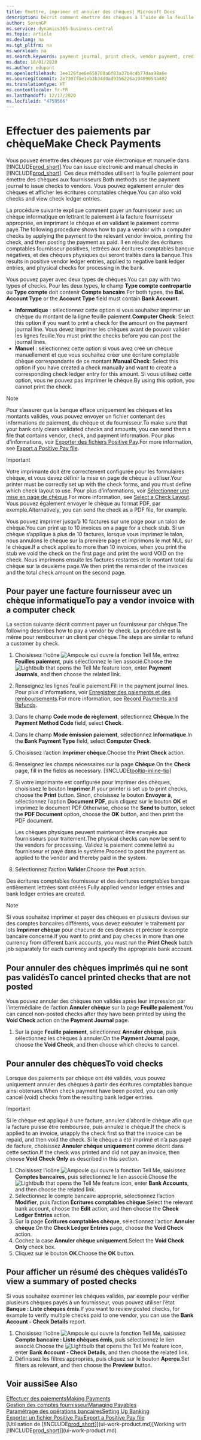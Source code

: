 ```yaml
---
title: Emettre, imprimer et annuler des chèques| Microsoft Docs
description: Décrit comment émettre des chèques à l’aide de la feuille paiement, imprimer des chèques, et annuler ou afficher les écritures comptables chèque dans Business Central.
author: SorenGP
ms.service: dynamics365-business-central
ms.topic: article
ms.devlang: na
ms.tgt_pltfrm: na
ms.workload: na
ms.search.keywords: payment journal, print check, vendor payment, creditor, debt, balance due, AP
ms.date: 10/01/2020
ms.author: edupont
ms.openlocfilehash: 3ee126fae6e658700a6f83a37b4c4b77daa98a6e
ms.sourcegitcommit: 2e7307fbe1eb3b34d0ad9356226a19409054a402
ms.translationtype: HT
ms.contentlocale: fr-FR
ms.lasthandoff: 12/17/2020
ms.locfileid: "4759566"
---
```

# <a name="make-check-payments"></a><span data-ttu-id="d0b76-103">Effectuer des paiements par chèque</span><span class="sxs-lookup"><span data-stu-id="d0b76-103">Make Check Payments</span></span>

<span data-ttu-id="d0b76-104">Vous pouvez émettre des chèques par voie électronique et manuelle dans [!INCLUDE[prod_short](includes/prod_short.md)].</span><span class="sxs-lookup"><span data-stu-id="d0b76-104">You can issue electronic and manual checks in [!INCLUDE[prod_short](includes/prod_short.md)].</span></span> <span data-ttu-id="d0b76-105">Ces deux méthodes utilisent la feuille paiement pour émettre des chèques aux fournisseurs.</span><span class="sxs-lookup"><span data-stu-id="d0b76-105">Both methods use the payment journal to issue checks to vendors.</span></span> <span data-ttu-id="d0b76-106">Vous pouvez également annuler des chèques et afficher les écritures comptables chèque.</span><span class="sxs-lookup"><span data-stu-id="d0b76-106">You can also void checks and view check ledger entries.</span></span>

<span data-ttu-id="d0b76-107">La procédure suivante explique comment payer un fournisseur avec un chèque informatique en lettrant le paiement à la facture fournisseur appropriée, en imprimant le chèque et en validant le paiement comme payé.</span><span class="sxs-lookup"><span data-stu-id="d0b76-107">The following procedure shows how to pay a vendor with a computer checks by applying the payment to the relevant vendor invoice, printing the check, and then posting the payment as paid.</span></span> <span data-ttu-id="d0b76-108">Il en résulte des écritures comptables fournisseur positives, lettrées aux écritures comptables banque négatives, et des chèques physiques qui seront traités dans la banque.</span><span class="sxs-lookup"><span data-stu-id="d0b76-108">This results in positive vendor ledger entries, applied to negative bank ledger entries, and physical checks for processing in the bank.</span></span>

<span data-ttu-id="d0b76-109">Vous pouvez payer avec deux types de chèques.</span><span class="sxs-lookup"><span data-stu-id="d0b76-109">You can pay with two types of checks.</span></span> <span data-ttu-id="d0b76-110">Pour les deux types, le champ **Type compte contrepartie** ou **Type compte** doit contenir **Compte bancaire**.</span><span class="sxs-lookup"><span data-stu-id="d0b76-110">For both types, the **Bal. Account Type** or the **Account Type** field must contain **Bank Account**.</span></span>

- <span data-ttu-id="d0b76-111">**Informatique** : sélectionnez cette option si vous souhaitez imprimer un chèque du montant de la ligne feuille paiement.</span><span class="sxs-lookup"><span data-stu-id="d0b76-111">**Computer Check**: Select this option if you want to print a check for the amount on the payment journal line.</span></span> <span data-ttu-id="d0b76-112">Vous devez imprimer les chèques avant de pouvoir valider les lignes feuille.</span><span class="sxs-lookup"><span data-stu-id="d0b76-112">You must print the checks before you can post the journal lines.</span></span>
- <span data-ttu-id="d0b76-113">**Manuel** : sélectionnez cette option si vous avez créé un chèque manuellement et que vous souhaitez créer une écriture comptable chèque correspondante de ce montant.</span><span class="sxs-lookup"><span data-stu-id="d0b76-113">**Manual Check**: Select this option if you have created a check manually and want to create a corresponding check ledger entry for this amount.</span></span> <span data-ttu-id="d0b76-114">Si vous utilisez cette option, vous ne pouvez pas imprimer le chèque.</span><span class="sxs-lookup"><span data-stu-id="d0b76-114">By using this option, you cannot print the check.</span></span>

> [!NOTE]  
> <span data-ttu-id="d0b76-115">Pour s’assurer que la banque efface uniquement les chèques et les montants validés, vous pouvez envoyer un fichier contenant des informations de paiement, du chèque et du fournisseur.</span><span class="sxs-lookup"><span data-stu-id="d0b76-115">To make sure that your bank only clears validated checks and amounts, you can send them a file that contains vendor, check, and payment information.</span></span> <span data-ttu-id="d0b76-116">Pour plus d’informations, voir [Exporter des fichiers Positive Pay](finance-how-positive-pay.md).</span><span class="sxs-lookup"><span data-stu-id="d0b76-116">For more information, see [Export a Positive Pay file](finance-how-positive-pay.md).</span></span>

> [!IMPORTANT]
> <span data-ttu-id="d0b76-117">Votre imprimante doit être correctement configurée pour les formulaires chèque, et vous devez définir la mise en page de chèque à utiliser.</span><span class="sxs-lookup"><span data-stu-id="d0b76-117">Your printer must be correctly set up with the check forms, and you must define which check layout to use.</span></span> <span data-ttu-id="d0b76-118">Pour plus d’informations, voir [Sélectionner une mise en page de chèque](finance-how-define-check-layouts.md).</span><span class="sxs-lookup"><span data-stu-id="d0b76-118">For more information, see [Select a Check Layout](finance-how-define-check-layouts.md).</span></span> <span data-ttu-id="d0b76-119">Vous pouvez également envoyer le chèque au format PDF, par exemple.</span><span class="sxs-lookup"><span data-stu-id="d0b76-119">Alternatively, you can send the check as a PDF file, for example.</span></span>  

<span data-ttu-id="d0b76-120">Vous pouvez imprimer jusqu’à 10 factures sur une page pour un talon de chèque.</span><span class="sxs-lookup"><span data-stu-id="d0b76-120">You can print up to 10 invoices on a page for a check stub.</span></span> <span data-ttu-id="d0b76-121">Si un chèque s’applique à plus de 10 factures, lorsque vous imprimez le talon, nous annulons le chèque sur la première page et imprimons le mot NUL sur le chèque.</span><span class="sxs-lookup"><span data-stu-id="d0b76-121">If a check applies to more than 10 invoices, when you print the stub we void the check on the first page and print the word VOID on the check.</span></span> <span data-ttu-id="d0b76-122">Nous imprimons ensuite les factures restantes et le montant total du chèque sur la deuxième page.</span><span class="sxs-lookup"><span data-stu-id="d0b76-122">We then print the remainder of the invoices and the total check amount on the second page.</span></span>

## <a name="to-pay-a-vendor-invoice-with-a-computer-check"></a><span data-ttu-id="d0b76-123">Pour payer une facture fournisseur avec un chèque informatique</span><span class="sxs-lookup"><span data-stu-id="d0b76-123">To pay a vendor invoice with a computer check</span></span>
<span data-ttu-id="d0b76-124">La section suivante décrit comment payer un fournisseur par chèque.</span><span class="sxs-lookup"><span data-stu-id="d0b76-124">The following describes how to pay a vendor by check.</span></span> <span data-ttu-id="d0b76-125">La procédure est la même pour rembourser un client par chèque.</span><span class="sxs-lookup"><span data-stu-id="d0b76-125">The steps are similar to refund a customer by check.</span></span>

1. <span data-ttu-id="d0b76-126">Choisissez l’icône ![Ampoule qui ouvre la fonction Tell Me](media/ui-search/search_small.png "Dites-moi ce que vous voulez faire"), entrez **Feuilles paiement**, puis sélectionnez le lien associé.</span><span class="sxs-lookup"><span data-stu-id="d0b76-126">Choose the ![Lightbulb that opens the Tell Me feature](media/ui-search/search_small.png "Tell me what you want to do") icon, enter **Payment Journals**, and then choose the related link.</span></span>
2. <span data-ttu-id="d0b76-127">Renseignez les lignes feuille paiement.</span><span class="sxs-lookup"><span data-stu-id="d0b76-127">Fill in the payment journal lines.</span></span> <span data-ttu-id="d0b76-128">Pour plus d’informations, voir [Enregistrer des paiements et des remboursements](payables-how-post-payments-refunds.md).</span><span class="sxs-lookup"><span data-stu-id="d0b76-128">For more information, see [Record Payments and Refunds](payables-how-post-payments-refunds.md).</span></span>
3. <span data-ttu-id="d0b76-129">Dans le champ **Code mode de règlement**, sélectionnez **Chèque**.</span><span class="sxs-lookup"><span data-stu-id="d0b76-129">In the **Payment Method Code** field, select **Check**.</span></span>
4. <span data-ttu-id="d0b76-130">Dans le champ **Mode émission paiement**, sélectionnez **Informatique**.</span><span class="sxs-lookup"><span data-stu-id="d0b76-130">In the **Bank Payment Type** field, select **Computer Check**.</span></span>
5. <span data-ttu-id="d0b76-131">Choisissez l’action **Imprimer chèque**.</span><span class="sxs-lookup"><span data-stu-id="d0b76-131">Choose the **Print Check** action.</span></span>
6. <span data-ttu-id="d0b76-132">Renseignez les champs nécessaires sur la page **Chèque**.</span><span class="sxs-lookup"><span data-stu-id="d0b76-132">On the **Check** page, fill in the fields as necessary.</span></span> [!INCLUDE[tooltip-inline-tip](includes/tooltip-inline-tip_md.md)]
7. <span data-ttu-id="d0b76-133">Si votre imprimante est configurée pour imprimer des chèques, choisissez le bouton **Imprimer**.</span><span class="sxs-lookup"><span data-stu-id="d0b76-133">If your printer is set up to print checks, choose the **Print** button.</span></span> <span data-ttu-id="d0b76-134">Sinon, choisissez le bouton **Envoyer à**, sélectionnez l’option **Document PDF**, puis cliquez sur le bouton **OK** et imprimez le document PDF.</span><span class="sxs-lookup"><span data-stu-id="d0b76-134">Otherwise, choose the **Send to** button, select the **PDF Document** option, choose the **OK** button, and then print the PDF document.</span></span>

    <span data-ttu-id="d0b76-135">Les chèques physiques peuvent maintenant être envoyés aux fournisseurs pour traitement.</span><span class="sxs-lookup"><span data-stu-id="d0b76-135">The physical checks can now be sent to the vendors for processing.</span></span> <span data-ttu-id="d0b76-136">Validez le paiement comme lettré au fournisseur et payé dans le système.</span><span class="sxs-lookup"><span data-stu-id="d0b76-136">Proceed to post the payment as applied to the vendor and thereby paid in the system.</span></span>
8. <span data-ttu-id="d0b76-137">Sélectionnez l’action **Valider**.</span><span class="sxs-lookup"><span data-stu-id="d0b76-137">Choose the **Post** action.</span></span>

<span data-ttu-id="d0b76-138">Des écritures comptables fournisseur et des écritures comptables banque entièrement lettrées sont créées.</span><span class="sxs-lookup"><span data-stu-id="d0b76-138">Fully applied vendor ledger entries and bank ledger entries are created.</span></span>

> [!NOTE]  
> <span data-ttu-id="d0b76-139">Si vous souhaitez imprimer et payer des chèques en plusieurs devises sur des comptes bancaires différents, vous devez exécuter le traitement par lots **Imprimer chèque** pour chacune de ces devises et préciser le compte bancaire concerné.</span><span class="sxs-lookup"><span data-stu-id="d0b76-139">If you want to print and pay checks in more than one currency from different bank accounts, you must run the **Print Check** batch job separately for each currency and specify the appropriate bank account.</span></span>

## <a name="to-cancel-printed-checks-that-are-not-posted"></a><span data-ttu-id="d0b76-140">Pour annuler des chèques imprimés qui ne sont pas validés</span><span class="sxs-lookup"><span data-stu-id="d0b76-140">To cancel printed checks that are not posted</span></span>
<span data-ttu-id="d0b76-141">Vous pouvez annuler des chèques non validés après leur impression par l’intermédiaire de l’action **Annuler chèque** sur la page **Feuille paiement**.</span><span class="sxs-lookup"><span data-stu-id="d0b76-141">You can cancel non-posted checks after they have been printed by using the **Void Check** action on the **Payment Journal** page.</span></span>

1. <span data-ttu-id="d0b76-142">Sur la page **Feuille paiement**, sélectionnez **Annuler chèque**, puis sélectionnez les chèques à annuler.</span><span class="sxs-lookup"><span data-stu-id="d0b76-142">On the **Payment Journal** page, choose the **Void Check**, and then choose which checks to cancel.</span></span>

## <a name="to-void-checks"></a><span data-ttu-id="d0b76-143">Pour annuler des chèques</span><span class="sxs-lookup"><span data-stu-id="d0b76-143">To void checks</span></span>

<span data-ttu-id="d0b76-144">Lorsque des paiements par chèque ont été validés, vous pouvez uniquement annuler des chèques à partir des écritures comptables banque ainsi obtenues.</span><span class="sxs-lookup"><span data-stu-id="d0b76-144">When check payment have been posted, you can only cancel (void) checks from the resulting bank ledger entries.</span></span>

> [!IMPORTANT]
> <span data-ttu-id="d0b76-145">Si le chèque est appliqué à une facture, annulez d’abord le chèque afin que la facture puisse être remboursée, puis annulez le chèque.</span><span class="sxs-lookup"><span data-stu-id="d0b76-145">If the check is applied to an invoice, unapply the check first so that the invoice can be repaid, and then void the check.</span></span> <span data-ttu-id="d0b76-146">Si le chèque a été imprimé et n’a pas payé de facture, choisissez **Annuler chèque uniquement** comme décrit dans cette section.</span><span class="sxs-lookup"><span data-stu-id="d0b76-146">If the check was printed and did not pay an invoice, then choose **Void Check Only** as described in this section.</span></span>

1. <span data-ttu-id="d0b76-147">Choisissez l’icône ![Ampoule qui ouvre la fonction Tell Me](media/ui-search/search_small.png "Dites-moi ce que vous voulez faire"), saisissez **Comptes bancaires**, puis sélectionnez le lien associé.</span><span class="sxs-lookup"><span data-stu-id="d0b76-147">Choose the ![Lightbulb that opens the Tell Me feature](media/ui-search/search_small.png "Tell me what you want to do") icon, enter **Bank Accounts**, and then choose the related link.</span></span>
2. <span data-ttu-id="d0b76-148">Sélectionnez le compte bancaire approprié, sélectionnez l’action **Modifier**, puis l’action **Écritures comptables chèque**.</span><span class="sxs-lookup"><span data-stu-id="d0b76-148">Select the relevant bank account, choose the **Edit** action, and then choose the **Check Ledger Entries** action.</span></span>
3. <span data-ttu-id="d0b76-149">Sur la page **Écritures comptables chèque**, sélectionnez l’action **Annuler chèque**.</span><span class="sxs-lookup"><span data-stu-id="d0b76-149">On the **Check Ledger Entries** page, choose the **Void Check** action.</span></span>
4. <span data-ttu-id="d0b76-150">Cochez la case **Annuler chèque uniquement**.</span><span class="sxs-lookup"><span data-stu-id="d0b76-150">Select the **Void Check Only** check box.</span></span>
5. <span data-ttu-id="d0b76-151">Cliquez sur le bouton **OK**.</span><span class="sxs-lookup"><span data-stu-id="d0b76-151">Choose the **OK** button.</span></span>

## <a name="to-view-a-summary-of-posted-checks"></a><span data-ttu-id="d0b76-152">Pour afficher un résumé des chèques validés</span><span class="sxs-lookup"><span data-stu-id="d0b76-152">To view a summary of posted checks</span></span>
<span data-ttu-id="d0b76-153">Si vous souhaitez examiner les chèques validés, par exemple pour vérifier plusieurs chèques payés à un fournisseur, vous pouvez utiliser l’état **Banque : Liste chèques émis**.</span><span class="sxs-lookup"><span data-stu-id="d0b76-153">If you want to review posted checks, for example to verify multiple checks paid to one vendor, you can use the **Bank Account - Check Details** report.</span></span>
1. <span data-ttu-id="d0b76-154">Choisissez l’icône ![Ampoule qui ouvre la fonction Tell Me](media/ui-search/search_small.png "Dites-moi ce que vous voulez faire"), saisissez **Compte bancaire : Liste chèques émis**, puis sélectionnez le lien associé.</span><span class="sxs-lookup"><span data-stu-id="d0b76-154">Choose the ![Lightbulb that opens the Tell Me feature](media/ui-search/search_small.png "Tell me what you want to do") icon, enter **Bank Account - Check Details**, and then choose the related link.</span></span>
2. <span data-ttu-id="d0b76-155">Définissez les filtres appropriés, puis cliquez sur le bouton **Aperçu**.</span><span class="sxs-lookup"><span data-stu-id="d0b76-155">Set filters as relevant, and then choose the **Preview** button.</span></span>

## <a name="see-also"></a><span data-ttu-id="d0b76-156">Voir aussi</span><span class="sxs-lookup"><span data-stu-id="d0b76-156">See Also</span></span>
[<span data-ttu-id="d0b76-157">Effectuer des paiements</span><span class="sxs-lookup"><span data-stu-id="d0b76-157">Making Payments</span></span>](payables-make-payments.md)  
[<span data-ttu-id="d0b76-158">Gestion des comptes fournisseur</span><span class="sxs-lookup"><span data-stu-id="d0b76-158">Managing Payables</span></span>](payables-manage-payables.md)  
[<span data-ttu-id="d0b76-159">Paramétrage des opérations bancaires</span><span class="sxs-lookup"><span data-stu-id="d0b76-159">Setting Up Banking</span></span>](bank-setup-banking.md)  
[<span data-ttu-id="d0b76-160">Exporter un fichier Positive Pay</span><span class="sxs-lookup"><span data-stu-id="d0b76-160">Export a Positive Pay file</span></span>](finance-how-positive-pay.md)  
<span data-ttu-id="d0b76-161">[Utilisation de [!INCLUDE[prod_short](includes/prod_short.md)]](ui-work-product.md)</span><span class="sxs-lookup"><span data-stu-id="d0b76-161">[Working with [!INCLUDE[prod_short](includes/prod_short.md)]](ui-work-product.md)</span></span>  
